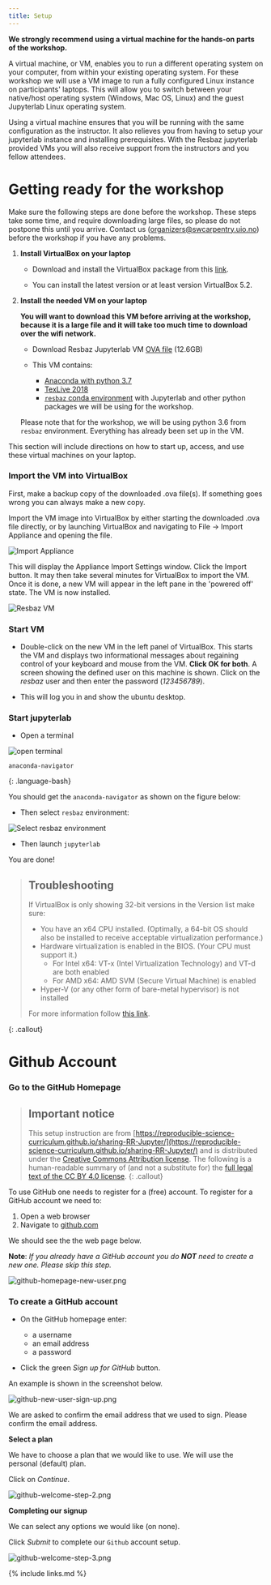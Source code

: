 ```yaml
---
title: Setup
---
```


**We strongly recommend using a virtual machine for the hands-on parts of 
the workshop.**

A virtual machine, or VM, enables you to run a different operating system on your computer, from within your existing operating 
system. For these workshop we will use a VM image to run a fully configured Linux instance on participants' laptops. 
This will allow you to switch between your native/host operating system (Windows, Mac OS, Linux) and the guest Jupyterlab Linux 
operating system.

Using a virtual machine ensures that you will be running with the same configuration as the instructor. It also relieves you 
from having to setup your jupyterlab instance and installing prerequisites. With the Resbaz jupyterlab provided VMs you will
also receive support from the instructors and you fellow attendees. 

# Getting ready for the workshop


Make sure the following steps are done before the workshop. These steps take some time, and require downloading large files, 
so please do not postpone this until you arrive. Contact us (organizers@swcarpentry.uio.no) before the workshop if you have 
any problems.


1. **Install VirtualBox on your laptop**

   - Download and install the VirtualBox package from this [link](https://www.virtualbox.org/wiki/Downloads).

   - You can install the latest version or at least version VirtualBox 5.2.

2. **Install the needed VM on your laptop**

    **You will want to download this VM before arriving at the workshop, because it is a large file and it will take too much time to download over the wifi network.**

   - Download Resbaz Jupyterlab VM [OVA file](https://zenodo.org/record/2530356/files/resbaz2019.ova?download=1) (12.6GB)

   - This VM contains:

       - [Anaconda with python 3.7](https://www.anaconda.com/download/)
       - [TexLive 2018](https://www.tug.org/texlive/acquire-netinstall.html)
       - [`resbaz` conda environment](https://raw.githubusercontent.com/annefou/jupyter_publish/master/environment.yml) with Jupyterlab and other python packages we will be using for the workshop.

    Please note that for the workshop, we will be using python 3.6 from `resbaz` environment. Everything has already been set up in the VM.

This section will include directions on how to start up, access, and use these virtual machines on your laptop.

### Import the VM into VirtualBox

First, make a backup copy of the downloaded .ova file(s). If something goes wrong you can always make a new copy.

Import the VM image into VirtualBox by either starting the downloaded .ova file directly, or by launching VirtualBox and 
navigating to File → Import Appliance and opening the file.

![Import Appliance](fig/virtualBoxImport.png)

This will display the Appliance Import Settings window. Click the Import button.
It may then take several minutes for VirtualBox to import the VM. Once it is done, a new VM will appear in the left pane in 
the 'powered off' state.
The VM is now installed.


![Resbaz VM](fig/vitualBoxResbaz.png)

### Start VM 


- Double-click on the new VM in the left panel of VirtualBox. This starts the VM and displays two informational messages about 
regaining control of your keyboard and mouse from the VM. **Click OK for both**.
A screen showing the defined user on this machine is shown. Click on the *resbaz* user and then enter the password (*123456789*).

- This will log you in and show the ubuntu desktop.

### Start jupyterlab

- Open a terminal


![open terminal](fig/openTerminal.png)

~~~
anaconda-navigator
~~~
{: .language-bash}

You should get the `anaconda-navigator` as shown on the figure below:

- Then select `resbaz` environment:


![Select resbaz environment](fig/VMselectResbaz.png)

- Then launch `jupyterlab`

You are done! 

> ## Troubleshooting
>
> If VirtualBox is only showing 32-bit versions in the Version list make sure:
>
> - You have an x64 CPU installed. (Optimally, a 64-bit OS should also be installed to receive acceptable virtualization performance.)
> - Hardware virtualization is enabled in the BIOS. (Your CPU must support it.)
>      * For Intel x64: VT-x (Intel Virtualization Technology) and VT-d are both enabled
>      * For AMD x64: AMD SVM (Secure Virtual Machine) is enabled
> - Hyper-V (or any other form of bare-metal hypervisor) is not installed 
>
> For more information follow [this link](https://www.tactig.com/enable-intel-vt-x-amd-virtualization-pc-vmware-virtualbox/).
>
{: .callout}


# Github Account


### Go to the GitHub Homepage

> ## Important notice
> This setup instruction are from [https://reproducible-science-curriculum.github.io/sharing-RR-Jupyter/](https://reproducible-science-curriculum.github.io/sharing-RR-Jupyter/)
> and is distributed under the <a href="https://creativecommons.org/licenses/by/4.0/">Creative Commons Attribution license</a>.
> The following is a human-readable summary of (and not a substitute for) the <a href="https://creativecommons.org/licenses/by/4.0/legalcode">full legal text of the CC BY 4.0 license</a>.
{: .callout}

To use GitHub one needs to register for a (free) account. To register for a GitHub account we need to:

1. Open a web browser
2. Navigate to [github.com](https://github.com)

We should see the the web page below.

**Note**: _If you already have a GitHub account you do __NOT__ need to create a new one. Please skip this step._

![github-homepage-new-user.png](fig/github-homepage-new-user.png)

### To create a GitHub account

- On the GitHub homepage enter:

    - a username
    - an email address
    - a password

- Click the green _Sign up for GitHub_ button.


An example is shown in the screenshot below.

![github-new-user-sign-up.png](fig/github-new-user-sign-up.png)

We are asked to confirm the email address that we used to sign. Please confirm the email address.

**Select a plan**

We have to choose a plan that we would like to use. We will use the personal (default) plan.

Click on _Continue_.

![github-welcome-step-2.png](fig/github-welcome-step-2.png)

**Completing our signup**

We can select any options we would like (on none).

Click _Submit_ to complete our `Github` account setup.

![github-welcome-step-3.png](fig/github-welcome-step-3.png)


{% include links.md %}

